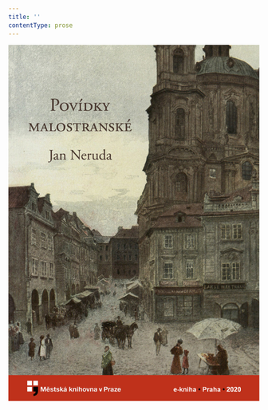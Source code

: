 ```yaml
---
title: ''
contentType: prose
---
```


![obalka_povidky_malostranske2.jpg](./resources/obalka_povidky_malostr_fmt.jpeg)

